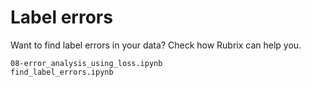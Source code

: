 # Label errors

Want to find label errors in your data? Check how Rubrix can help you.

```{nbgallery}
08-error_analysis_using_loss.ipynb
find_label_errors.ipynb
```
